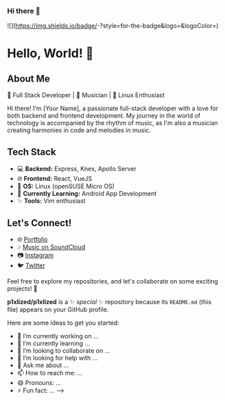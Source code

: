 ### Hi there 👋
![<Badge Name>](https://img.shields.io/badge/<Badge Text>-<Background Color>?style=for-the-badge&logo=<Icon Name>&logoColor=<Logo Color>)

# Hello, World! 👋

## About Me

🚀 Full Stack Developer | 🎵 Musician | 🐧 Linux Enthusiast

Hi there! I'm [Your Name], a passionate full-stack developer with a love for both backend and frontend development. My journey in the world of technology is accompanied by the rhythm of music, as I'm also a musician creating harmonies in code and melodies in music.

## Tech Stack

- 💻 **Backend:** Express, Knex, Apollo Server
- 🌐 **Frontend:** React, VueJS
- 🐳 **OS:** Linux (openSUSE Micro OS)
- 📱 **Currently Learning:** Android App Development
- ✨ **Tools:** Vim enthusiast

## Let's Connect!

- 🌐 [Portfolio](YourPortfolioLink)
- 🎶 [Music on SoundCloud](YourSoundCloudLink)
- 📷 [Instagram](YourInstagramLink)
- 🐦 [Twitter](YourTwitterLink)

Feel free to explore my repositories, and let's collaborate on some exciting projects! 🚀

**p1xlized/p1xlized** is a ✨ _special_ ✨ repository because its `README.md` (this file) appears on your GitHub profile.

Here are some ideas to get you started:

- 🔭 I’m currently working on ...
- 🌱 I’m currently learning ...
- 👯 I’m looking to collaborate on ...
- 🤔 I’m looking for help with ...
- 💬 Ask me about ...
- 📫 How to reach me: ...
- 😄 Pronouns: ...
- ⚡ Fun fact: ...
-->
